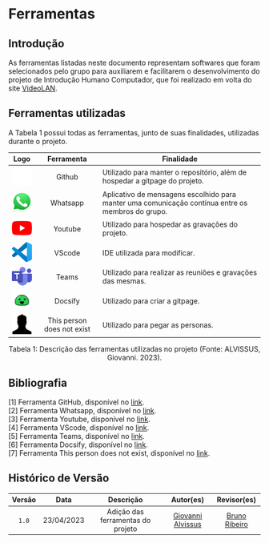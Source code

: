# Ferramentas

## Introdução

  As ferramentas listadas neste documento representam softwares que foram selecionados pelo grupo para auxiliarem e facilitarem o
  desenvolvimento do projeto de Introdução Humano Computador, que foi realizado em volta do site [VideoLAN](https://www.videolan.org/).

## Ferramentas utilizadas
A Tabela 1 possui todas as ferramentas, junto de suas finalidades, utilizadas durante o projeto.

| Logo | Ferramenta | Finalidade |
| :-----: | :----: | ----------- |
| <img src="../img/icon/icon-github.png" alt="Github" width=50px> | Github  | Utilizado para manter o repositório, além de hospedar a gitpage do projeto. |
| <img src="../img/icon/icon-whatsapp.png" alt="Whatsapp" width=50px> | Whatsapp | Aplicativo de mensagens escolhido para manter uma comunicação contínua entre os membros do grupo. |
| <img src="../img/icon/icon-youtube.png" alt="YouTube" width=50px> | Youtube | Utilizado para hospedar as gravações do projeto. |
| <img src="../img/icon/icon-vscode.png" alt="VScode" width=50px> | VScode | IDE utilizada para modificar. |
| <img src="../img/icon/icon-teams.png" alt="Teams" width=50px> | Teams | Utilizado para realizar as reuniões e gravações das mesmas. |
| <img src="../img/icon/icon-docsify.png" alt="Docsify" width=50px> | Docsify | Utilizado para criar a gitpage. |
| <img src="../img/icon/icon-thisperson.png" alt="This person does not exist" width=50px> | This person does not exist | Utilizado para pegar as personas. |

<div align= "center">
<p>Tabela 1: Descrição das ferramentas utilizadas no projeto (Fonte: ALVISSUS, Giovanni. 2023). </p>
</div>

## Bibliografia

[1] Ferramenta GitHub, disponível no [link](https://github.com). <br/>
[2] Ferramenta Whatsapp, disponível no [link](https://www.whatsapp.com/). <br/>
[3] Ferramenta Youtube, disponível no [link](https://youtube.com). <br/>
[4] Ferramenta VScode, disponível no [link](https://code.visualstudio.com/). <br/>
[5] Ferramenta Teams, disponível no [link](https://www.microsoft.com/pt-br/microsoft-teams/log-in). <br/>
[6] Ferramenta Docsify, disponível no [link](https://docsify.js.org). <br/>
[7] Ferramenta This person does not exist, disponível no [link](https://this-person-does-not-exist.com/en). <br/>

## Histórico de Versão

| Versão | Data | Descrição | Autor(es) | Revisor(es) |
| :-: | :-: | :-: | :-: | :-: |
| `1.0` | 23/04/2023 | Adição das ferramentas do projeto | [Giovanni Alvissus](https://github.com/giovanni1106) | [Bruno Ribeiro](https://github.com/BrunoRiibeiro) |
